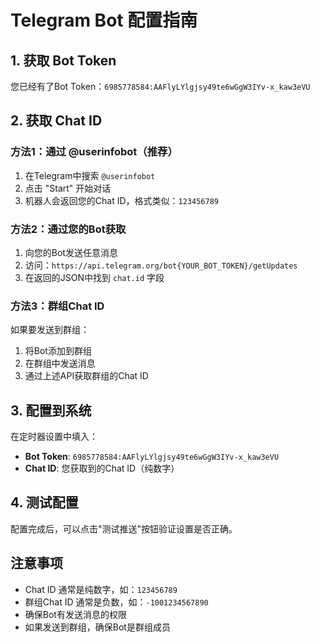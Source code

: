 # Telegram Bot 配置指南

## 1. 获取 Bot Token

您已经有了Bot Token：`6985778584:AAFlyLYlgjsy49te6wGgW3IYv-x_kaw3eVU`

## 2. 获取 Chat ID

### 方法1：通过 @userinfobot（推荐）

1. 在Telegram中搜索 `@userinfobot`
2. 点击 "Start" 开始对话
3. 机器人会返回您的Chat ID，格式类似：`123456789`

### 方法2：通过您的Bot获取

1. 向您的Bot发送任意消息
2. 访问：`https://api.telegram.org/bot{YOUR_BOT_TOKEN}/getUpdates`
3. 在返回的JSON中找到 `chat.id` 字段

### 方法3：群组Chat ID

如果要发送到群组：
1. 将Bot添加到群组
2. 在群组中发送消息
3. 通过上述API获取群组的Chat ID

## 3. 配置到系统

在定时器设置中填入：
- **Bot Token**: `6985778584:AAFlyLYlgjsy49te6wGgW3IYv-x_kaw3eVU`
- **Chat ID**: 您获取到的Chat ID（纯数字）

## 4. 测试配置

配置完成后，可以点击"测试推送"按钮验证设置是否正确。

## 注意事项

- Chat ID 通常是纯数字，如：`123456789`
- 群组Chat ID 通常是负数，如：`-1001234567890`
- 确保Bot有发送消息的权限
- 如果发送到群组，确保Bot是群组成员 